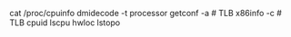 cat /proc/cpuinfo
dmidecode -t processor
getconf -a              # TLB
x86info -c              # TLB
cpuid
lscpu
hwloc
lstopo
